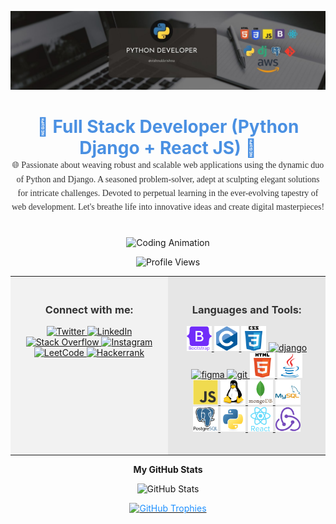 <!-- Profile Header -->
<p align="center">
  <img src="https://github.com/vishnukkrishna/vishnukkrishna/blob/main/LinkedIn%20Banner%20(2).jpg" alt="Vishnu Krishnakumar Banner" />
</p>

<!-- Introduction -->
<h1 align="center" style="color: #4A90E2; margin-bottom: 0;>Hi 👋, I'm Vishnu Krishnakumar</h1>


<h3 align="center" style="color: #78C350; font-family: 'Courier New', Courier, monospace; margin-top: 5px;">🚀 Full Stack Developer (Python Django + React JS) 🌟</h3>
<p align="center" style="color: #333; font-family: 'Times New Roman', Times, serif; max-width: 600px; margin: auto; line-height: 1.6;">
    🌐 Passionate about weaving robust and scalable web applications using the dynamic duo of Python and Django. A seasoned problem-solver, adept at sculpting elegant solutions for intricate challenges. Devoted to perpetual learning in the ever-evolving tapestry of web development. Let's breathe life into innovative ideas and create digital masterpieces! 🚀✨
</p>



<!-- Animated Coding GIF -->
<p align="center">
  <img alt="Coding Animation" width="400" src="https://media.licdn.com/dms/image/D4D22AQGUZBO8tYlbPA/feedshare-shrink_2048_1536/0/1717738619239?e=1720656000&v=beta&t=ci0_DZAZ0qwQZy2gYVGdpB2VPvgVXZYrzDhVjy9t0RI" />
</p>

<!-- Profile Views Badge -->
<p align="center">
  <img src="https://komarev.com/ghpvc/?username=vishnukkrishna&label=Profile%20views&color=0e75b6&style=flat" alt="Profile Views" />
</p>

<table width="100%" style="border-collapse: collapse;">
  <tr>
    <!-- Social Links Column -->
    <td valign="top" width="50%" style="background-color: #f2f2f2; padding: 20px;">
      <h3 align="center" style="color: #333;">Connect with me:</h3>
      <p align="center">
        <a href="https://twitter.com/_v_i_c_h_o_o_z_" target="_blank">
          <img src="https://raw.githubusercontent.com/rahuldkjain/github-profile-readme-generator/master/src/images/icons/Social/twitter.svg" alt="Twitter" height="30" width="40" />
        </a>
        <a href="https://linkedin.com/in/vishnukrishnakumar" target="_blank">
          <img src="https://raw.githubusercontent.com/rahuldkjain/github-profile-readme-generator/master/src/images/icons/Social/linked-in-alt.svg" alt="LinkedIn" height="30" width="40" />
        </a>
        <a href="https://stackoverflow.com/users/16076204/vishnu-k" target="_blank">
          <img src="https://raw.githubusercontent.com/rahuldkjain/github-profile-readme-generator/master/src/images/icons/Social/stack-overflow.svg" alt="Stack Overflow" height="30" width="40" />
        </a>
        <a href="https://instagram.com/vishnu_k_krishna" target="_blank">
          <img src="https://raw.githubusercontent.com/rahuldkjain/github-profile-readme-generator/master/src/images/icons/Social/instagram.svg" alt="Instagram" height="30" width="40" />
        </a>
        <a href="https://www.leetcode.com/vishnukkrishna" target="_blank">
          <img src="https://raw.githubusercontent.com/rahuldkjain/github-profile-readme-generator/master/src/images/icons/Social/leet-code.svg" alt="LeetCode" height="30" width="40" />
        </a>
            <a href="https://www.hackerrank.com/profile/vishnukkrishna11" target="_blank">
          <img src="https://raw.githubusercontent.com/rahuldkjain/github-profile-readme-generator/master/src/images/icons/Social/hackerrank.svg" alt="Hackerrank" height="30" width="40" />
        </a>
      </p>
    </td>
<!-- Skills Section -->
    <td valign="top" width="50%" style="background-color: #e6e6e6; padding: 20px;">
      <h3 align="center" style="color: #333;">Languages and Tools:</h3>
      <p align="center">
  <a href="https://getbootstrap.com" target="_blank" rel="noreferrer">
    <img
      src="https://raw.githubusercontent.com/devicons/devicon/master/icons/bootstrap/bootstrap-plain-wordmark.svg"
      alt="bootstrap"
      width="40"
      height="40"
    />
  </a>
  <a href="https://www.cprogramming.com/" target="_blank" rel="noreferrer">
    <img
      src="https://raw.githubusercontent.com/devicons/devicon/master/icons/c/c-original.svg"
      alt="c"
      width="40"
      height="40"
    />
  </a>
  <a href="https://www.w3schools.com/css/" target="_blank" rel="noreferrer">
    <img
      src="https://raw.githubusercontent.com/devicons/devicon/master/icons/css3/css3-original-wordmark.svg"
      alt="css3"
      width="40"
      height="40"
    />
  </a>
  <a href="https://www.djangoproject.com/" target="_blank" rel="noreferrer">
    <img
      src="https://cdn.worldvectorlogo.com/logos/django.svg"
      alt="django"
      width="40"
      height="40"
    />
  </a>
  <a href="https://www.figma.com/" target="_blank" rel="noreferrer">
    <img
      src="https://www.vectorlogo.zone/logos/figma/figma-icon.svg"
      alt="figma"
      width="40"
      height="40"
    />
  </a>
  <a href="https://git-scm.com/" target="_blank" rel="noreferrer">
    <img
      src="https://www.vectorlogo.zone/logos/git-scm/git-scm-icon.svg"
      alt="git"
      width="40"
      height="40"
    />
  </a>
  <a href="https://www.w3.org/html/" target="_blank" rel="noreferrer">
    <img
      src="https://raw.githubusercontent.com/devicons/devicon/master/icons/html5/html5-original-wordmark.svg"
      alt="html5"
      width="40"
      height="40"
    />
  </a>
  <a href="https://www.java.com" target="_blank" rel="noreferrer">
    <img
      src="https://raw.githubusercontent.com/devicons/devicon/master/icons/java/java-original.svg"
      alt="java"
      width="40"
      height="40"
    />
  </a>
  <a
    href="https://developer.mozilla.org/en-US/docs/Web/JavaScript"
    target="_blank"
    rel="noreferrer"
  >
    <img
      src="https://raw.githubusercontent.com/devicons/devicon/master/icons/javascript/javascript-original.svg"
      alt="javascript"
      width="40"
      height="40"
    />
  </a>
  <a href="https://www.linux.org/" target="_blank" rel="noreferrer">
    <img
      src="https://raw.githubusercontent.com/devicons/devicon/master/icons/linux/linux-original.svg"
      alt="linux"
      width="40"
      height="40"
    />
  </a>
  <a href="https://www.mongodb.com/" target="_blank" rel="noreferrer">
    <img
      src="https://raw.githubusercontent.com/devicons/devicon/master/icons/mongodb/mongodb-original-wordmark.svg"
      alt="mongodb"
      width="40"
      height="40"
    />
  </a>
  <a href="https://www.mysql.com/" target="_blank" rel="noreferrer">
    <img
      src="https://raw.githubusercontent.com/devicons/devicon/master/icons/mysql/mysql-original-wordmark.svg"
      alt="mysql"
      width="40"
      height="40"
    />
  </a>
  <a href="https://www.postgresql.org" target="_blank" rel="noreferrer">
    <img
      src="https://raw.githubusercontent.com/devicons/devicon/master/icons/postgresql/postgresql-original-wordmark.svg"
      alt="postgresql"
      width="40"
      height="40"
    />
  </a>
  <a href="https://www.python.org" target="_blank" rel="noreferrer">
    <img
      src="https://raw.githubusercontent.com/devicons/devicon/master/icons/python/python-original.svg"
      alt="python"
      width="40"
      height="40"
    />
  </a>
  <a href="https://reactjs.org/" target="_blank" rel="noreferrer">
    <img
      src="https://raw.githubusercontent.com/devicons/devicon/master/icons/react/react-original-wordmark.svg"
      alt="react"
      width="40"
      height="40"
    />
  </a>
  <a href="https://redux.js.org" target="_blank" rel="noreferrer">
    <img
      src="https://raw.githubusercontent.com/devicons/devicon/master/icons/redux/redux-original.svg"
      alt="redux"
      width="40"
      height="40"
    />
  </a>
  </p>
</td>
</tr>
</table>

<!-- GitHub Stats -->
<b><p align="center">My GitHub Stats</p></b>
<p align="center">
  <img src="https://github-readme-stats.vercel.app/api?username=vishnukkrishna&&show_icons=true&title_color=1E90FF&text_color=2a9d8f&bg_color=141414" alt="GitHub Stats" />
</p>


<!-- GitHub Trophies -->
<p align="center"> 
  <a href="https://github.com/ryo-ma/github-profile-trophy">
    <img src="https://github-profile-trophy.vercel.app/?username=vishnukkrishna" alt="GitHub Trophies" style="color: #1E90FF;" />
  </a>
</p>

